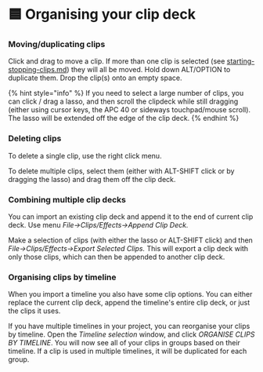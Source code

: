 # 🟦 Organising your clip deck

### Moving/duplicating clips

Click and drag to move a clip. If more than one clip is selected (see [starting-stopping-clips.md](starting-stopping-clips.md "mention")) they will all be moved. Hold down ALT/OPTION to duplicate them. Drop the clip(s) onto an empty space.&#x20;

{% hint style="info" %}
If you need to select a large number of clips, you can click / drag a lasso, and then scroll the clipdeck while still dragging (either using cursor keys, the APC 40 or sideways touchpad/mouse scroll). The lasso will be extended off the edge of the clip deck.&#x20;
{% endhint %}

### Deleting clips

To delete a single clip, use the right click menu.&#x20;

To delete multiple clips, select them (either with ALT-SHIFT click or by dragging the lasso) and drag them off the clip deck.&#x20;

### Combining multiple clip decks

You can import an existing clip deck and append it to the end of current clip deck. Use menu _File->Clips/Effects->Append Clip Deck._&#x20;

Make a selection of clips (with either the lasso or ALT-SHIFT click) and then _File->Clips/Effects->Export Selected Clips._ This will export a clip deck with only those clips, which can then be appended to another clip deck.&#x20;

### Organising clips by timeline

When you import a timeline you also have some clip options. You can either replace the current clip deck, append the timeline's entire clip deck, or just the clips it uses.&#x20;

If you have multiple timelines in your project, you can reorganise your clips by timeline. Open the _Timeline selection_ window, and click _ORGANISE CLIPS BY TIMELINE_. You will now see all of your clips in groups based on their timeline. If a clip is used in multiple timelines, it will be duplicated for each group.&#x20;






